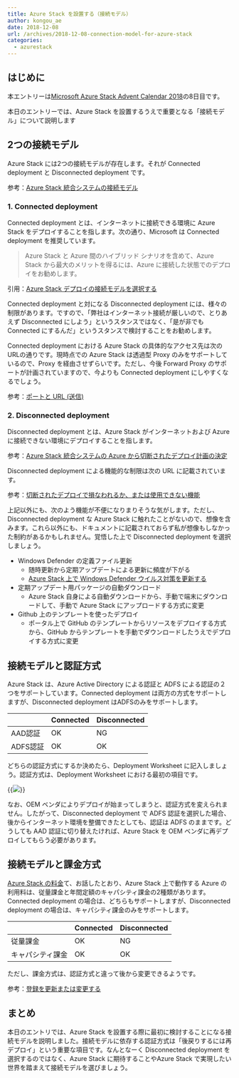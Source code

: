 ```yaml
---
title: Azure Stack を設置する（接続モデル）
author: kongou_ae
date: 2018-12-08
url: /archives/2018-12-08-connection-model-for-azure-stack
categories:
  - azurestack
---
```


## はじめに

本エントリーは[Microsoft Azure Stack Advent Calendar 2018](https://qiita.com/advent-calendar/2018/azure-stack)の8日目です。

本日のエントリーでは、Azure Stack を設置するうえで重要となる「接続モデル」について説明します

## 2つの接続モデル

Azure Stack には2つの接続モデルが存在します。それが Connected deployment と Disconnected deployment です。

参考：[Azure Stack 統合システムの接続モデル](https://docs.microsoft.com/ja-jp/azure/azure-stack/azure-stack-connection-models)

### 1. Connected deployment

Connected deployment とは、インターネットに接続できる環境に Azure Stack をデプロイすることを指します。次の通り、Microsoft は Connected deployment を推奨しています。

> Azure Stack と Azure 間のハイブリッド シナリオを含めて、Azure Stack から最大のメリットを得るには、Azure に接続した状態でのデプロイをお勧めします。

引用：[Azure Stack デプロイの接続モデルを選択する](https://docs.microsoft.com/ja-jp/azure/azure-stack/azure-stack-connection-models)

Connected deployment と対になる Disconnected deployment には、様々の制限があります。ですので、「弊社はインターネット接続が厳しいので、とりあえず Disconnected にしよう」というスタンスではなく、「是が非でも Connected にするんだ」というスタンスで検討することをお勧めします。

Connected deployment における Azure Stack の具体的なアクセス先は次のURLの通りです。現時点での Azure Stack は透過型 Proxy のみをサポートしているので、Proxy を経由させずらいです。ただし、今後 Forward Proxy のサポートが計画されていますので、今よりも Connected deployment にしやすくなるでしょう。

参考：[ポートと URL (送信)](https://docs.microsoft.com/ja-jp/azure/azure-stack/azure-stack-integrate-endpoints#ports-and-urls-outbound)

### 2. Disconnected deployment

Disconnected deployment とは、Azure Stack がインターネットおよび Azure に接続できない環境にデプロイすることを指します。

参考：[Azure Stack 統合システムの Azure から切断されたデプロイ計画の決定](https://docs.microsoft.com/ja-jp/azure/azure-stack/azure-stack-disconnected-deployment)

Disconnected deployment による機能的な制限は次の URL に記載されています。

参考：[切断されたデプロイで損なわれるか、または使用できない機能](https://docs.microsoft.com/ja-jp/azure/azure-stack/azure-stack-disconnected-deployment#features-that-are-impaired-or-unavailable-in-disconnected-deployments)

上記以外にも、次のよう機能が不便になりまりそうな気がします。ただし、Disconnected deployment な Azure Stack に触れたことがないので、想像を含みます。これら以外にも、ドキュメントに記載されておらず私が想像もしなかった制約があるかもしれません。覚悟した上で Disconnected deployment を選択しましょう。

- Windows Defender の定義ファイル更新
  - 随時更新から定期アップデートによる更新に頻度が下がる
  - [Azure Stack 上で Windows Defender ウイルス対策を更新する](https://docs.microsoft.com/en-us/azure/azure-stack/azure-stack-security-av#disconnected-scenario)
- 定期アップデート用パッケージの自動ダウンロード
  - Azure Stack 自身による自動ダウンロードから、手動で端末にダウンロードして、手動で Azure Stack にアップロードする方式に変更
- Github 上のテンプレートを使ったデプロイ
  - ポータル上で GitHub のテンプレートからリソースをデプロイする方式から、GitHub からテンプレートを手動でダウンロードしたうえでデプロイする方式に変更

## 接続モデルと認証方式

Azure Stack は、Azure Active Directory による認証と ADFS による認証の２つをサポートしています。Connected deployment は両方の方式をサポートしますが、Disconnected deployment はADFSのみをサポートします。

| | Connected | Disconnected |
|---|--------------|-------------|
|AAD認証| OK | NG |
|ADFS認証| OK | OK |

どちらの認証方式にするか決めたら、Deployment Worksheet に記入しましょう。認証方式は、Deployment Worksheet における最初の項目です。

{{<img src="./../../images/2018-12-08-001.png">}}

なお、OEM ベンダによりデプロイが始まってしまうと、認証方式を変えられません。したがって、Disconnected deployment で ADFS 認証を選択した場合、後からインターネット環境を整備できたとしても、認証は ADFS のままです。どうしても AAD 認証に切り替えたければ、Azure Stack を OEM ベンダに再デプロイしてもらう必要があります。

## 接続モデルと課金方式

[Azure Stack の料金](https://aimless.jp/blog/archives/2018-12-06-cost-of-azurestack)て、お話したとおり、Azure Stack 上で動作する Azure の利用料は、従量課金と年間定額のキャパシティ課金の2種類があります。Connected deployment の場合は、どちらもサポートしますが、Disconnected deployment の場合は、キャパシティ課金のみをサポートします。

| | Connected | Disconnected |
|---|--------------|-------------|
|従量課金| OK | NG |
|キャパシティ課金| OK | OK |

ただし、課金方式は、認証方式と違って後から変更できるようです。

参考：[登録を更新または変更する](https://docs.microsoft.com/ja-jp/azure/azure-stack/azure-stack-registration#renew-or-change-registration)

## まとめ

本日のエントリでは、Azure Stack を設置する際に最初に検討することになる接続モデルを説明しました。接続モデルに依存する認証方式は「後戻りするには再デプロイ」という重要な項目です。なんとなーく Disconnected deployment を選択するのではなく、Azure Stack に期待することやAzure Stack で実現したい世界を踏まえて接続モデルを選びましょう。

